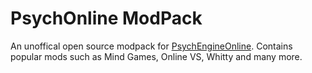 # PsychOnline ModPack
 An unoffical open source modpack for [PsychEngineOnline](https://github.com/Snirozu/Funkin-Psych-Online). Contains popular mods such as Mind Games, Online VS, Whitty and many more.

